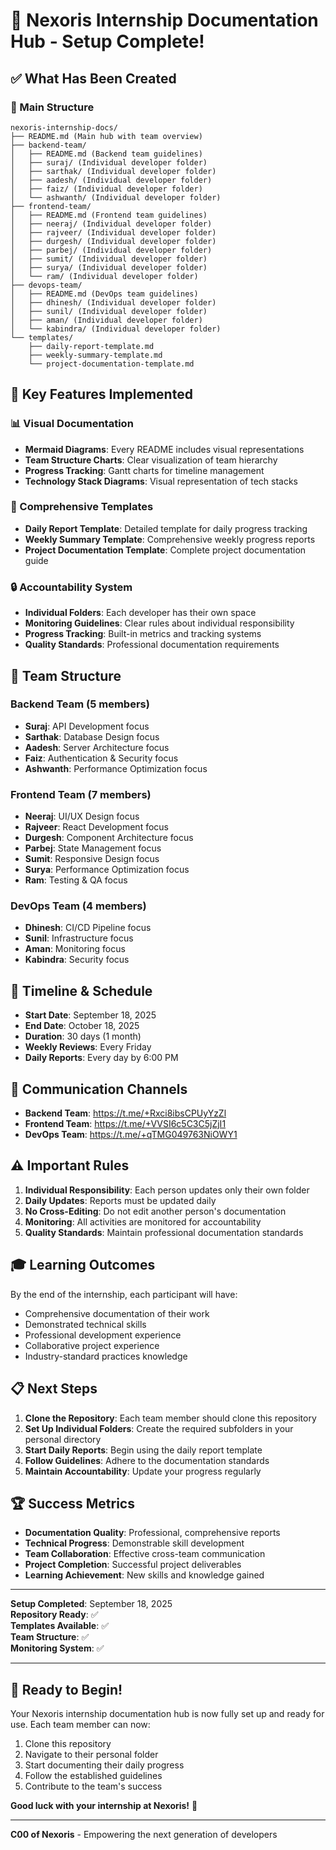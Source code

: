 # 🎉 Nexoris Internship Documentation Hub - Setup Complete!

## ✅ What Has Been Created

### 📁 Main Structure
```
nexoris-internship-docs/
├── README.md (Main hub with team overview)
├── backend-team/
│   ├── README.md (Backend team guidelines)
│   ├── suraj/ (Individual developer folder)
│   ├── sarthak/ (Individual developer folder)
│   ├── aadesh/ (Individual developer folder)
│   ├── faiz/ (Individual developer folder)
│   └── ashwanth/ (Individual developer folder)
├── frontend-team/
│   ├── README.md (Frontend team guidelines)
│   ├── neeraj/ (Individual developer folder)
│   ├── rajveer/ (Individual developer folder)
│   ├── durgesh/ (Individual developer folder)
│   ├── parbej/ (Individual developer folder)
│   ├── sumit/ (Individual developer folder)
│   ├── surya/ (Individual developer folder)
│   └── ram/ (Individual developer folder)
├── devops-team/
│   ├── README.md (DevOps team guidelines)
│   ├── dhinesh/ (Individual developer folder)
│   ├── sunil/ (Individual developer folder)
│   ├── aman/ (Individual developer folder)
│   └── kabindra/ (Individual developer folder)
└── templates/
    ├── daily-report-template.md
    ├── weekly-summary-template.md
    └── project-documentation-template.md
```

## 🎯 Key Features Implemented

### 📊 Visual Documentation
- **Mermaid Diagrams**: Every README includes visual representations
- **Team Structure Charts**: Clear visualization of team hierarchy
- **Progress Tracking**: Gantt charts for timeline management
- **Technology Stack Diagrams**: Visual representation of tech stacks

### 📝 Comprehensive Templates
- **Daily Report Template**: Detailed template for daily progress tracking
- **Weekly Summary Template**: Comprehensive weekly progress reports
- **Project Documentation Template**: Complete project documentation guide

### 🔒 Accountability System
- **Individual Folders**: Each developer has their own space
- **Monitoring Guidelines**: Clear rules about individual responsibility
- **Progress Tracking**: Built-in metrics and tracking systems
- **Quality Standards**: Professional documentation requirements

## 👥 Team Structure

### Backend Team (5 members)
- **Suraj**: API Development focus
- **Sarthak**: Database Design focus
- **Aadesh**: Server Architecture focus
- **Faiz**: Authentication & Security focus
- **Ashwanth**: Performance Optimization focus

### Frontend Team (7 members)
- **Neeraj**: UI/UX Design focus
- **Rajveer**: React Development focus
- **Durgesh**: Component Architecture focus
- **Parbej**: State Management focus
- **Sumit**: Responsive Design focus
- **Surya**: Performance Optimization focus
- **Ram**: Testing & QA focus

### DevOps Team (4 members)
- **Dhinesh**: CI/CD Pipeline focus
- **Sunil**: Infrastructure focus
- **Aman**: Monitoring focus
- **Kabindra**: Security focus

## 📅 Timeline & Schedule
- **Start Date**: September 18, 2025
- **End Date**: October 18, 2025
- **Duration**: 30 days (1 month)
- **Weekly Reviews**: Every Friday
- **Daily Reports**: Every day by 6:00 PM

## 🔗 Communication Channels
- **Backend Team**: https://t.me/+Rxci8ibsCPUyYzZl
- **Frontend Team**: https://t.me/+VVSI6c5C3C5jZjI1
- **DevOps Team**: https://t.me/+qTMG049763NiOWY1

## ⚠️ Important Rules
1. **Individual Responsibility**: Each person updates only their own folder
2. **Daily Updates**: Reports must be updated daily
3. **No Cross-Editing**: Do not edit another person's documentation
4. **Monitoring**: All activities are monitored for accountability
5. **Quality Standards**: Maintain professional documentation standards

## 🎓 Learning Outcomes
By the end of the internship, each participant will have:
- Comprehensive documentation of their work
- Demonstrated technical skills
- Professional development experience
- Collaborative project experience
- Industry-standard practices knowledge

## 📋 Next Steps
1. **Clone the Repository**: Each team member should clone this repository
2. **Set Up Individual Folders**: Create the required subfolders in your personal directory
3. **Start Daily Reports**: Begin using the daily report template
4. **Follow Guidelines**: Adhere to the documentation standards
5. **Maintain Accountability**: Update your progress regularly

## 🏆 Success Metrics
- **Documentation Quality**: Professional, comprehensive reports
- **Technical Progress**: Demonstrable skill development
- **Team Collaboration**: Effective cross-team communication
- **Project Completion**: Successful project deliverables
- **Learning Achievement**: New skills and knowledge gained

---

**Setup Completed**: September 18, 2025  
**Repository Ready**: ✅  
**Templates Available**: ✅  
**Team Structure**: ✅  
**Monitoring System**: ✅  

---

## 🚀 Ready to Begin!

Your Nexoris internship documentation hub is now fully set up and ready for use. Each team member can now:

1. Clone this repository
2. Navigate to their personal folder
3. Start documenting their daily progress
4. Follow the established guidelines
5. Contribute to the team's success

**Good luck with your internship at Nexoris!** 🎉

---
**C00 of Nexoris** - Empowering the next generation of developers
